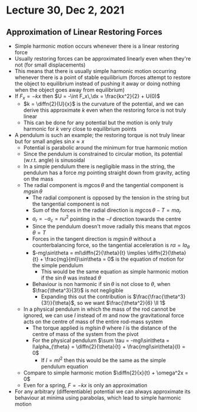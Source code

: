 # Lecture 30, Dec 2, 2021

## Approximation of Linear Restoring Forces

* Simple harmonic motion occurs whenever there is a linear restoring force
* Usually restoring forces can be approximated linearly even when they're not (for small displacements)
* This means that there is usually simple harmonic motion occurring whenever there is a point of stable equilibrium (forces attempt to restore the object to equilibrium instead of pushing it away or doing nothing when the object goes away from equilibrium)
* If $F_x = -kx$ then $U = -\int F_x\,\dx = \frac{kx^2}{2} + U(0)$
	* $k = \diffn{2}{U}{x}$ is the curvature of the potential, and we can derive this approximate $k$ even when the restoring force is not truly linear
	* This can be done for any potential but the motion is only truly harmonic for $k$ very close to equilibrium points
* A pendulum is such an example; the restoring torque is not truly linear but for small angles $\sin x \approx x$
	* Potential is parabolic around the minimum for true harmonic motion
	* Since the pendulum is constrained to circular motion, its potential (w.r.t. angle) is sinusoidal
	* In a simple pendulum there is negligible mass in the string, the pendulum has a force $mg$ pointing straight down from gravity, acting on the mass
	* The radial component is $mg\cos\theta$ and the tangential component is $mg\sin\theta$
		* The radial component is opposed by the tension in the string but the tangential component is not
		* Sum of the forces in the radial direction is $mg\cos\theta - T = ma_r$
		* $a_r = -a_c = r\omega^2$ pointing in the $-\hat{r}$ direction towards the centre
		* Since the pendulum doesn't move radially this means that $mg\cos\theta = T$
		* Forces in the tangent direction is $mg\sin\theta$ without a counterbalancing force, so the tangential acceleration is $r\alpha = la_{\theta}$
		* $-mg\sin\theta = ml\diffn{2}{\theta}{t} \implies \diffn{2}{\theta}{t} + \frac{mg}{ml}\sin\theta = 0$ is the equation of motion for the simple pendulum
			* This would be the same equation as simple harmonic motion if the $\sin\theta$ was instead $\theta$
		* Behaviour is non harmonic if $\sin\theta$ is not close to $\theta$, when $\frac{\theta^3}{3!}$ is not negligible
			* Expanding this out the contribution is $\frac{\frac{\theta^3}{3!}}{\theta}$, so we want $\frac{\theta^2}{6} \ll 1$
	* In a physical pendulum in which the mass of the rod cannot be ignored, we can use $I$ instead of $m$ and now the gravitational force acts on the centre of mass of the entire rod-mass system
		* The torque applied is $mgl\sin\theta$ where $l$ is the distance of the centre of mass of the system from the pivot
		* For the physical pendulum $\sum \tau = -mgl\sin\theta = I\alpha_{\theta} = \diffn{2}{\theta}{t} + \frac{mgl\sin\theta}{I} = 0$
			* If $I = ml^2$ then this would be the same as the simple pendulum equation
	* Compare to simple harmonic motion $\diffn{2}{x}{t} + \omega^2x = 0$
	* Even for a spring, $F = -kx$ is only an approximation
* For any arbitrary (differentiable) potential we can always approximate its behaviour at minima using parabolas, which lead to simple harmonic motion

